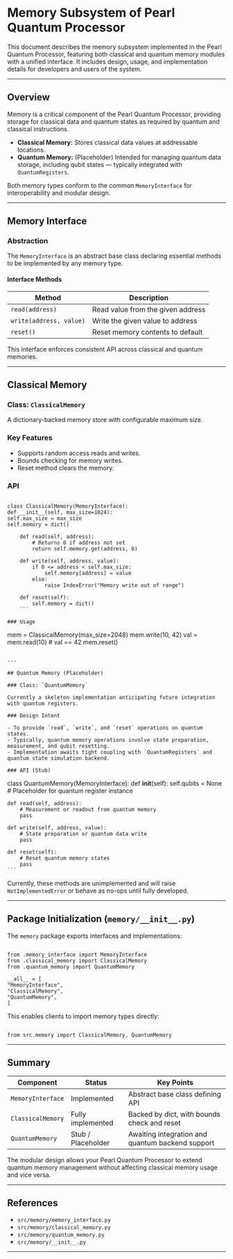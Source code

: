 # Memory Subsystem of Pearl Quantum Processor

This document describes the memory subsystem implemented in the Pearl Quantum Processor, featuring both classical and quantum memory modules with a unified interface. It includes design, usage, and implementation details for developers and users of the system.

---

## Overview

Memory is a critical component of the Pearl Quantum Processor, providing storage for classical data and quantum states as required by quantum and classical instructions.

- **Classical Memory:** Stores classical data values at addressable locations.
- **Quantum Memory:** (Placeholder) Intended for managing quantum data storage, including qubit states — typically integrated with `QuantumRegisters`.

Both memory types conform to the common `MemoryInterface` for interoperability and modular design.

---

## Memory Interface

### Abstraction

The `MemoryInterface` is an abstract base class declaring essential methods to be implemented by any memory type.

#### Interface Methods

| Method    | Description                          |
|-----------|------------------------------------|
| `read(address)`  | Read value from the given address |
| `write(address, value)` | Write the given value to address  |
| `reset()`       | Reset memory contents to default   |

This interface enforces consistent API across classical and quantum memories.

---

## Classical Memory

### Class: `ClassicalMemory`

A dictionary-backed memory store with configurable maximum size.

### Key Features

- Supports random access reads and writes.
- Bounds checking for memory writes.
- Reset method clears the memory.

### API

```

class ClassicalMemory(MemoryInterface):
def __init__(self, max_size=1024):
self.max_size = max_size
self.memory = dict()

    def read(self, address):
        # Returns 0 if address not set
        return self.memory.get(address, 0)
    
    def write(self, address, value):
        if 0 <= address < self.max_size:
            self.memory[address] = value
        else:
            raise IndexError("Memory write out of range")
    
    def reset(self):
        self.memory = dict()
    ```

### Usage

```

mem = ClassicalMemory(max_size=2048)
mem.write(10, 42)
val = mem.read(10)  \# val == 42
mem.reset()

```

---

## Quantum Memory (Placeholder)

### Class: `QuantumMemory`

Currently a skeleton implementation anticipating future integration with quantum registers.

### Design Intent

- To provide `read`, `write`, and `reset` operations on quantum states.
- Typically, quantum memory operations involve state preparation, measurement, and qubit resetting.
- Implementation awaits tight coupling with `QuantumRegisters` and quantum state simulation backend.

### API (Stub)

```

class QuantumMemory(MemoryInterface):
def __init__(self):
self.qubits = None  \# Placeholder for quantum register instance

    def read(self, address):
        # Measurement or readout from quantum memory
        pass
    
    def write(self, address, value):
        # State preparation or quantum data write
        pass
    
    def reset(self):
        # Reset quantum memory states
        pass
    ```

Currently, these methods are unimplemented and will raise `NotImplementedError` or behave as no-ops until fully developed.

---

## Package Initialization (`memory/__init__.py`)

The `memory` package exports interfaces and implementations:

```

from .memory_interface import MemoryInterface
from .classical_memory import ClassicalMemory
from .quantum_memory import QuantumMemory

__all__ = [
"MemoryInterface",
"ClassicalMemory",
"QuantumMemory",
]

```

This enables clients to import memory types directly:

```

from src.memory import ClassicalMemory, QuantumMemory

```

---

## Summary

| Component        | Status       | Key Points                       |
|------------------|--------------|--------------------------------|
| `MemoryInterface`  | Implemented  | Abstract base class defining API |
| `ClassicalMemory`  | Fully implemented | Backed by dict, with bounds check and reset |
| `QuantumMemory`    | Stub / Placeholder | Awaiting integration and quantum backend support |

The modular design allows your Pearl Quantum Processor to extend quantum memory management without affecting classical memory usage and vice versa.

---

## References

- `src/memory/memory_interface.py`  
- `src/memory/classical_memory.py`  
- `src/memory/quantum_memory.py`  
- `src/memory/__init__.py`

---

